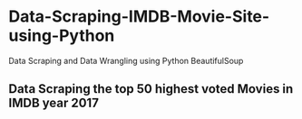 # Data-Scraping-IMDB-Movie-Site-using-Python
Data Scraping and Data Wrangling using Python BeautifulSoup

## Data Scraping the top 50 highest voted Movies in IMDB year 2017
